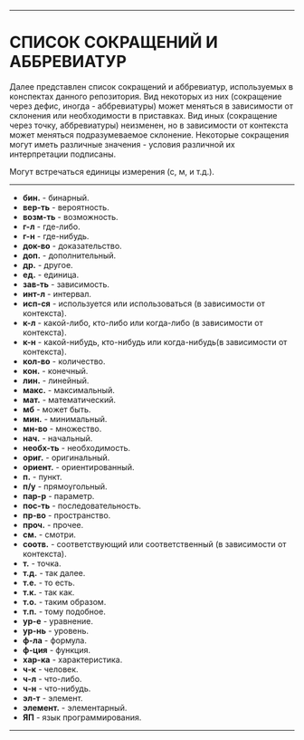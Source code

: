 ________________________________________________________________________

# СПИСОК СОКРАЩЕНИЙ И АББРЕВИАТУР #

Далее представлен список сокращений и аббревиатур, используемых в
конспектах данного репозитория. Вид некоторых из них (сокращение через
дефис, иногда - аббревиатуры) может меняться в зависимости от склонения
или необходимости в приставках. Вид иных (сокращение через точку,
аббревиатуры) неизменен, но в зависимости от контекста может меняться
подразумеваемое склонение. Некоторые сокращения могут иметь различные
значения - условия различной их интерпретации подписаны.

Могут встречаться единицы измерения (с, м, и т.д.).
________________________________________________________________________

- **бин.** - бинарный.
- **вер-ть** - вероятность.
- **возм-ть** - возможность.
- **г-л** - где-либо.
- **г-н** - где-нибудь.
- **док-во** - доказательство.
- **доп.** - дополнительный.
- **др.** - другое.
- **ед.** - единица.
- **зав-ть** - зависимость.
- **инт-л** - интервал.
- **исп-ся** - используется или использоваться (в зависимости от
    контекста).
- **к-л** - какой-либо, кто-либо или когда-либо (в зависимости от
    контекста).
- **к-н** - какой-нибудь, кто-нибудь или когда-нибудь(в зависимости от
    контекста).
- **кол-во** - количество.
- **кон.** - конечный.
- **лин.** - линейный.
- **макс.** - максимальный.
- **мат.** - математический.
- **мб** - может быть.
- **мин.** - минимальный.
- **мн-во** - множество.
- **нач.** - начальный.
- **необх-ть** - необходимость.
- **ориг.** - оригинальный.
- **ориент.** - ориентированный.
- **п.** - пункт.
- **п/у** - прямоугольный.
- **пар-р** - параметр.
- **пос-ть** - последовательность.
- **пр-во** - пространство.
- **проч.** - прочее.
- **см.** - смотри.
- **соотв.** - соответствующий или соответственный (в зависимости от
    контекста).
- **т.** - точка.
- **т.д.** - так далее.
- **т.е.** - то есть.
- **т.к.** - так как.
- **т.о.** - таким образом.
- **т.п.** - тому подобное.
- **ур-е** - уравнение.
- **ур-нь** - уровень.
- **ф-ла** - формула.
- **ф-ция** - функция.
- **хар-ка** - характеристика.
- **ч-к** - человек.
- **ч-л** - что-либо.
- **ч-н** - что-нибудь.
- **эл-т** - элемент.
- **элемент.** - элементарный.
- **ЯП** - язык программирования.
________________________________________________________________________
